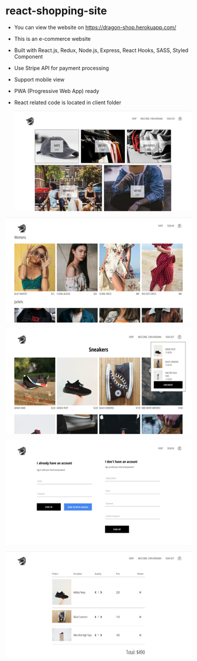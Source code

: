 # react-shopping-site

* You can view the website on https://dragon-shop.herokuapp.com/

* This is an e-commerce website

* Built with React.js, Redux, Node.js, Express, React Hooks, SASS, Styled Component

* Use Stripe API for payment processing

* Support mobile view

* PWA (Progressive Web App) ready

* React related code is located in client folder

  ![3](./snapshot/3.png)

![1](./snapshot/1.png)

![4](./snapshot/4.png)

![2](./snapshot/2.png)

![5](./snapshot/5.png)